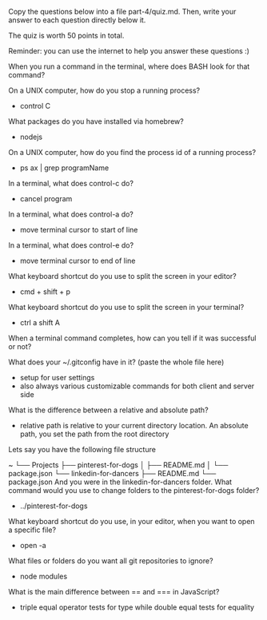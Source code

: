 Copy the questions below into a file part-4/quiz.md. Then, write your answer to each question directly below it.

The quiz is worth 50 points in total.

Reminder: you can use the internet to help you answer these questions :)

When you run a command in the terminal, where does BASH look for that command?

On a UNIX computer, how do you stop a running process?

- control C

What packages do you have installed via homebrew?

- nodejs


On a UNIX computer, how do you find the process id of a running process?

- ps ax | grep programName

In a terminal, what does control-c do?

- cancel program

In a terminal, what does control-a do?

- move terminal cursor to start of line

In a terminal, what does control-e do?

- move terminal cursor to end of line

What keyboard shortcut do you use to split the screen in your editor?

- cmd + shift + p

What keyboard shortcut do you use to split the screen in your terminal?

- ctrl a shift A

When a terminal command completes, how can you tell if it was successful or not?

What does your ~/.gitconfig have in it? (paste the whole file here)

- setup for user settings 
- also always various customizable commands for both client and server side

What is the difference between a relative and absolute path?

- relative path is relative to your current directory location. An absolute path, you set the path from the root directory

Lets say you have the following file structure

~
└── Projects
    ├── pinterest-for-dogs
    │   ├── README.md
    │   └── package.json
    └── linkedin-for-dancers
        ├── README.md
        └── package.json
And you were in the linkedin-for-dancers folder. What command would you use to change folders to the pinterest-for-dogs folder?

- ../pinterest-for-dogs

What keyboard shortcut do you use, in your editor, when you want to open a specific file?

- open -a

What files or folders do you want all git repositories to ignore?

- node modules

What is the main difference between == and === in JavaScript?

- triple equal operator tests for type while double equal tests for equality
